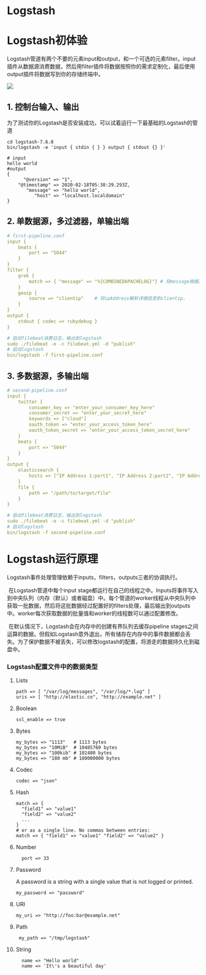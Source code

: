 

# Logstash

# Logstash初体验

​	Logstash管道有两个不要的元素input和output，和一个可选的元素filter。input插件从数据源消费数据，然后用filter插件将数据按照你的需求定制化，最后使用output插件将数据写到你的存储终端中。

![](F:\world\wordpart\学习笔记\pic\basic_logstash_pipeline.png)

## 1. 控制台输入、输出

为了测试你的Logstash是否安装成功，可以试着运行一下最基础的Logstash的管道

```shell
cd logstash-7.6.0
bin/logstash -e 'input { stdin { } } output { stdout {} }'

# input 
hello world
#output 
{
      "@version" => "1",
    "@timestamp" => 2020-02-18T05:38:29.293Z,
       "message" => "hello world",
          "host" => "localhost.localdomain"
}
```

## 2. 单数据源，多过滤器，单输出端

```yaml
# first-pipeline.conf
input {
    beats {
        port => "5044"
    }
}
filter {
    grok {
        match => { "message" => "%{COMBINEDAPACHELOG}"}	# 将message根据具体格式解析
    }
    geoip {
        source => "clientip"	# 将ipAddress解析详细信息到clientip，
    }
}
output {
    stdout { codec => rubydebug }
}

# 启动filebeat消费日志，输出到logstash
sudo ./filebeat -e -c filebeat.yml -d "publish"
# 启动logstash
bin/logstash -f first-pipeline.conf
```

## 3. 多数据源，多输出端

```yaml
# second-pipeline.conf
input {
    twitter {
        consumer_key => "enter_your_consumer_key_here"
        consumer_secret => "enter_your_secret_here"
        keywords => ["cloud"]
        oauth_token => "enter_your_access_token_here"
        oauth_token_secret => "enter_your_access_token_secret_here"
    }
    beats {
        port => "5044"
    }
}
output {
    elasticsearch {
        hosts => ["IP Address 1:port1", "IP Address 2:port2", "IP Address 3"]
    }
    file {
        path => "/path/to/target/file"
    }
}

# 启动filebeat消费日志，输出到logstash
sudo ./filebeat -e -c filebeat.yml -d "publish"
# 启动logstash
bin/logstash -f second-pipeline.conf
```

# Logstash运行原理

​	Logstash事件处理管理依赖于inputs，filters，outputs三者的协调执行。

​	在Logstash管道中每个input stage都运行在自己的线程之中。Inputs将事件写入到中央队列（内存（默认）或者磁盘）中。每个管道的worker线程从中央队列中获取一批数据，然后将这批数据经过配置好的filters处理，最后输出到outputs中。worker每次获取数据的批量值和worker的线程数可以通过配置修改。

​	在默认情况下，Logstash会在内存中的创建有界队列去缓存pipeline stages之间运算的数据。但假如Logstash意外退出，所有储存在内存中的事件数据都会丢失。为了保护数据不被丢失，可以修改logstash的配置，将游走的数据持久化到磁盘中。



### Logstash配置文件中的数据类型

1. Lists

   ```
   path => [ "/var/log/messages", "/var/log/*.log" ]
   uris => [ "http://elastic.co", "http://example.net" ]
   ```

2. Boolean

   ```
   ssl_enable => true
   ```

3. Bytes

   ```
   my_bytes => "1113"   # 1113 bytes
   my_bytes => "10MiB"  # 10485760 bytes
   my_bytes => "100kib" # 102400 bytes
   my_bytes => "180 mb" # 180000000 bytes
   ```

4. Codec

   ```
   codec => "json"
   ```

5. Hash

   ```
   match => {
     "field1" => "value1"
     "field2" => "value2"
     ...
   }
   # or as a single line. No commas between entries:
   match => { "field1" => "value1" "field2" => "value2" }
   ```

6. Number

   ```
     port => 33
   ```

7. Password

   A password is a string with a single value that is not logged or printed.

   ```
   my_password => "password"
   ```

8. URI

   ```
   my_uri => "http://foo:bar@example.net"
   ```

9. Path

   ```
    my_path => "/tmp/logstash"
   ```

10. String

    ```
      name => "Hello world"
      name => 'It\'s a beautiful day'
    ```

    